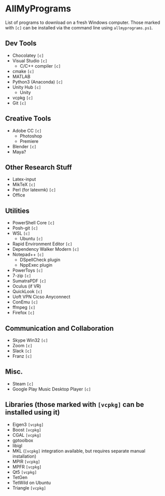 # AllMyPrograms
List of programs to download on a fresh Windows computer. Those marked with `[c]` can be installed via the command line using `allmyprograms.ps1`.

## Dev Tools
- Chocolatey `[c]`
- Visual Studio `[c]`
  - C/C++ compiler `[c]`
- cmake `[c]`
- MATLAB
- Python3 (Anaconda) `[c]`
- Unity Hub `[c]`
  - Unity
- vcpkg `[c]`
- Git `[c]`

## Creative Tools
- Adobe CC `[c]`
  - Photoshop
  - Premiere
- Blender `[c]`
- Maya?

## Other Research Stuff
- Latex-input
- MikTeX `[c]`
- Perl (for latexmk) `[c]`
- Office

## Utilities
- PowerShell Core `[c]`
- Posh-git `[c]`
- WSL `[c]`
  - Ubuntu `[c]`
- Rapid Environment Editor `[c]`
- Dependency Walker Modern `[c]`
- Notepad++ `[c]`
  - DSpellCheck plugin
  - NppExec plugin
- PowerToys `[c]`
- 7-zip `[c]`
- SumatraPDF `[c]`
- Oculus (if VR)
- QuickLook `[c]`
- Uoft VPN Cicso Anyconnect
- ConEmu `[c]`
- ffmpeg `[c]`
- Firefox `[c]`

## Communication and Collaboration
- Skype Win32 `[c]`
- Zoom `[c]`
- Slack `[c]`
- Franz `[c]`

## Misc.
- Steam `[c]`
- Google Play Music Desktop Player `[c]`

## Libraries (those marked with `[vcpkg]` can be installed using it)
- Eigen3 `[vcpkg]`
- Boost `[vcpkg]`
- CGAL `[vcpkg]`
- gptoolbox
- libigl
- MKL (`[vcpkg]` integration available, but requires separate manual installation)
- MPIR `[vcpkg]`
- MPFR `[vcpkg]`
- Qt5 `[vcpkg]`
- TetGen
- TetWild on Ubuntu
- Triangle `[vcpkg]`
